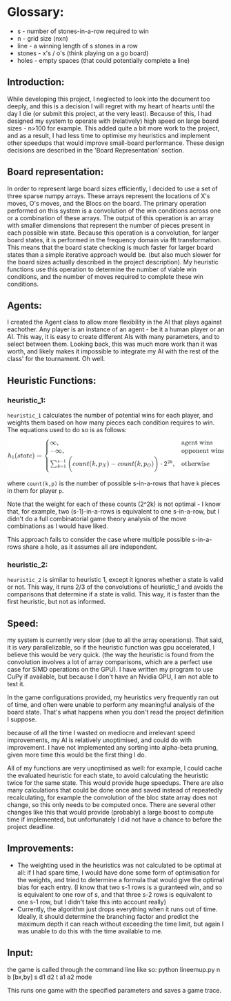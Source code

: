 # Glossary:
- s - number of stones-in-a-row required to win
- n - grid size (nxn)
- line - a winning length of s stones in a row
- stones - x's / o's (think playing on a go board)
- holes - empty spaces (that could potentially complete a line)

## Introduction:
While developing this project, I neglected to look into the document too deeply, and this is a decision I will regret with my heart of hearts until the day I die (or submit this project, at the very least).
Because of this, I had designed my system to operate with (relatively) high speed on large board sizes - n>100 for example.
This added quite a bit more work to the project, and as a result, I had less time to optimise my heuristics and implement other speedups that would improve small-board performance. These design decisions are described in the 'Board Representation' section.

## Board representation:
In order to represent large board sizes efficiently, I decided to use a set of three sparse numpy arrays. These arrays represent the locations of X's moves, O's moves, and the Blocs on the board.
The primary operation performed on this system is a convolution of the win conditions across one or a combination of these arrays.
The output of this operation is an array with smaller dimensions that represent the number of pieces present in each possible win state.
Because this operation is a convolution, for larger board states, it is performed in the frequency domain via fft transformation. This means that the board state checking is much faster for larger board states than a simple iterative approach would be. (but also much slower for the board sizes actually described in the project description).
My heuristic functions use this operation to determine the number of viable win conditions, and the number of moves required to complete these win conditions.

## Agents:
I created the Agent class to allow more flexibility in the AI that plays against eachother. Any player is an instance of an agent - be it a human player or an AI. This way, it is easy to create different AIs with many parameters, and to select between them. Looking back, this was much more work than it was worth, and likely makes it impossible to integrate my AI with the rest of the class' for the tournament. Oh well.

## Heuristic Functions:
### heuristic_1:
`heuristic_1` calculates the number of potential wins for each player, and weights them based on how many pieces each condition requires to win. The equations used to do so is as follows:

![heuristic 1 equation](/docs/imgs/h1_eq.png)

where `count(k,p)` is the number of possible s-in-a-rows that have `k` pieces in them for player `p`.

Note that the weight for each of these counts (2^2k) is not optimal - I know that, for example, two (s-1)-in-a-rows is equivalent to one s-in-a-row, but I didn't do a full combinatorial game theory analysis of the move combinations as I would have liked. 

This approach fails to consider the case where multiple possible s-in-a-rows share a hole, as it assumes all are independent.

### heuristic_2:
`heuristic_2` is similar to heuristic 1, except it ignores whether a state is valid or not. This way, it runs 2/3 of the convolutions of heuristic_1 and avoids the comparisons that determine if a state is valid. This way, it is faster than the first heuristic, but not as informed.

## Speed:
my system is currently very slow (due to all the array operations). That said, it is *very* parallelizable, so if the heuristic function was gpu accelerated, I believe this would be very quick. (the way the heuristic is found from the convolution involves a lot of array comparisons, which are a perfect use case for SIMD operations on the GPU). I have written my program to use CuPy if available, but because I don't have an Nvidia GPU, I am not able to test it.

In the game configurations provided, my heuristics very frequently ran out of time, and often were unable to perform any meaningful analysis of the board state. That's what happens when you don't read the project definition I suppose.

because of all the time I wasted on mediocre and irrelevant speed improvements, my AI is relatively unoptimised, and could do with improvement.
I have not implemented any sorting into alpha-beta pruning, given more time this would be the first thing I do.

All of my functions are very unoptimised as well: for example, I could cache the evaluated heuristic for each state, to avoid calculating the heuristic twice for the same state. This would provide huge speedups.
There are also many calculations that could be done once and saved instead of repeatedly recalculating, for example the convolution of the bloc state array does not change, so this only needs to be computed once.
There are several other changes like this that would provide (probably) a large boost to compute time if implemented, but unfortunately I did not have a chance to before the project deadline.

## Improvements:
- The weighting used in the heuristics was not calculated to be optimal at all: if I had spare time, I would have done some form of optimisation for the weights, and tried to determine a formula that would give the optimal bias for each entry.
(I know that two s-1 rows is a guranteed win, and so is equivalent to one row of s, and that three s-2 rows is equivalent to one s-1 row, but I didn't take this into account really)
- Currently, the algorithm just drops everything when it runs out of time. Ideally, it should determine the branching factor and predict the maximum depth it can reach without exceeding the time limit, but again I was unable to do this with the time available to me.

## Input:
the game is called through the command line like so:
python lineemup.py n b [bx,by] s d1 d2 t a1 a2 mode

This runs one game with the specified parameters and saves a game trace.
